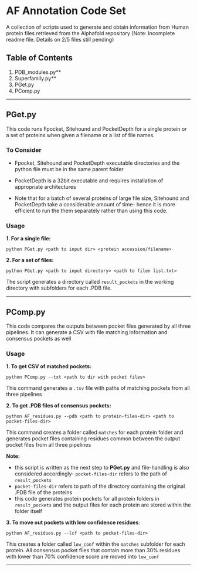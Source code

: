# AF Annotation Code Set
A collection of scripts used to generate and obtain information from Human protein files retrieved from the Alphafold repository
(Note: Incomplete readme file. Details on 2/5 files still pending)

## Table of Contents
1. PDB_modules.py** 
2. Superfamily.py**
3. PGet.py
4. PComp.py

---

## PGet.py
This code runs Fpocket, Sitehound and PocketDepth for a single protein or a set of proteins when given a filename or a list of file names.

### To Consider 
- Fpocket, Sitehound and PocketDepth executable directories and the python file must be in the same parent folder
- PocketDepth is a 32bit executable and requires installation of appropriate architectures
  
- Note that for a batch of several proteins of large file size, Sitehound and PocketDepth take a considerable amount of time- hence it is more efficient to run the them separately rather than using this code.

### Usage
**1. For a single file:**
```
python PGet.py <path to input dir> <protein accession/filename>
```

**2. For a set of files:**
```
python PGet.py <path to input directory> <path to filen list.txt>
```

The script generates a directory called `result_pockets` in the working directory with subfolders for each .PDB file.

---

## PComp.py
This code compares the outputs between pocket files generated by all three pipelines. It can  generate a CSV with file matching information and consensus pockets as well 

### Usage
**1. To get CSV of matched pockets:**
```
python PComp.py --txt <path to dir with pocket files>
```
This command generates a `.tsv` file with paths of matching pockets from all three pipelines

**2. To get .PDB files of consensus pockets:** 
```
python AF_residues.py --pdb <path to protein-files-dir> <path to pocket-files-dir>
```
This command creates a folder called `matches` for each protein folder and generates pocket files containing residues common between the output pocket files from all three pipelines

**Note:**
- this script is written as the next step to **PGet.py** and file-handling is also considered accordingly- `pocket-files-dir` refers to the path of `result_pockets` 
- `pocket-files-dir` refers to path of the directory containing the original .PDB file of the proteins
- this code generates protein pockets for all protein folders in `result_pockets` and the output  files for each protein are stored within the folder itself

**3. To move out pockets with low confidence residues**:
```
python AF_residues.py --lcf <path to pocket-files-dir>
```

This creates a folder called `low_conf` within the `matches` subfolder for each protein. All consensus pocket files that contain more than 30% residues with lower than 70% confidence score are moved into `low_conf`

---
